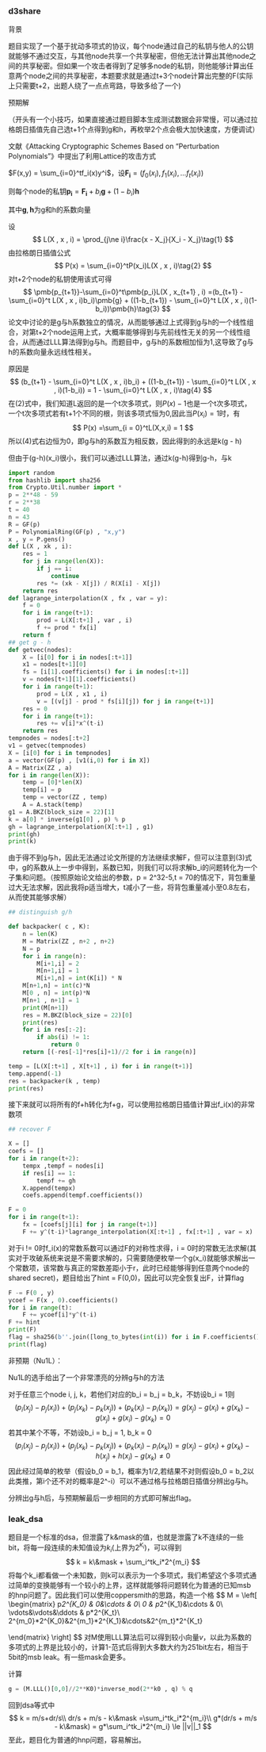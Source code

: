 ### d3share

背景

题目实现了一个基于扰动多项式的协议，每个node通过自己的私钥与他人的公钥就能够不通过交互，与其他node共享一个共享秘密，但他无法计算出其他node之间的共享秘密。但如果一个攻击者得到了足够多node的私钥，则他能够计算出任意两个node之间的共享秘密，本题要求就是通过t+3个node计算出完整的F(实际上只需要t+2，出题人绕了一点点弯路，导致多给了一个)

预期解

（开头有一个小技巧，如果直接通过题目脚本生成测试数据会非常慢，可以通过拉格朗日插值先自己选t+1个点得到g和h，再枚举2个点会极大加快速度，方便调试）

文献《Attacking Cryptographic Schemes Based on “Perturbation Polynomials”》中提出了利用Lattice的攻击方式

$F(x,y) = \sum_{i=0}^tf_i(x)y^i$，设$\pmb{F_i} = (f_0(x_i) , f_1(x_i) , ... f_t(x_i))$

则每个node的私钥$\pmb{p_i} = \pmb{F_i} + b_i\pmb{g} + (1-b_i)\pmb{h}$

其中$\pmb{g},\pmb{h}$为g和h的系数向量

设
$$
L(X , x , i) = \prod_{j\ne i}\frac{x - X_j}{X_i - X_j}\tag{1}
$$
由拉格朗日插值公式
$$
P(x) = \sum_{i=0}^tP(x_i)L(X , x , i)\tag{2}
$$
对t+2个node的私钥使用该式可得
$$
\pmb{p_{t+1}}-\sum_{i=0}^t\pmb{p_i}L(X , x_{t+1} , i) =(b_{t+1} - \sum_{i=0}^t L(X , x , i)b_i)\pmb{g} + ((1-b_{t+1}) - \sum_{i=0}^t L(X , x , i)(1-b_i))\pmb{h}\tag{3}
$$
论文中讨论的是g与h系数独立的情况，从而能够通过上式得到g与h的一个线性组合，对第t+2个node运用上式，大概率能够得到与先前线性无关的另一个线性组合，从而通过LLL算法得到g与h。而题目中，g与h的系数相加恒为1,这导致了g与h的系数向量永远线性相关。

原因是
$$
(b_{t+1} - \sum_{i=0}^t L(X , x , i)b_i) + ((1-b_{t+1}) - \sum_{i=0}^t L(X , x , i)(1-b_i)) = 1 - \sum_{i=0}^t L(X , x , i)\tag{4}
$$
在(2)式中，我们知道L返回的是一个t次多项式，则$P(x) - 1$也是一个t次多项式，一个t次多项式若有t+1个不同的根，则该多项式恒为0,因此当$P(x_i) = 1$时，有
$$
P(x) =\sum_{i = 0}^tL(X,x,i) = 1
$$
所以(4)式右边恒为0，即g与h的系数互为相反数，因此得到的永远是k(g - h)

但由于(g-h)(x_i)很小，我们可以通过LLL算法，通过k(g-h)得到g-h，与k

```python
import random
from hashlib import sha256
from Crypto.Util.number import *
p = 2**48 - 59
r = 2**38
t = 40
n = 43
R = GF(p)
P = PolynomialRing(GF(p) , "x,y")
x , y = P.gens()
def L(X , xk , i):
    res = 1
    for j in range(len(X)):
        if j == i:
            continue
        res *= (xk - X[j]) / R(X[i] - X[j])
    return res
def lagrange_interpolation(X , fx , var = y):
    f = 0
    for i in range(t+1):
        prod = L(X[:t+1] , var , i)
        f += prod * fx[i]
    return f
## get g - h
def getvec(nodes):
    X = [i[0] for i in nodes[:t+1]]
    x1 = nodes[t+1][0]
    fs = [i[1].coefficients() for i in nodes[:t+1]]
    v = nodes[t+1][1].coefficients()
    for i in range(t+1):
        prod = L(X , x1 , i)
        v = [(v[j] - prod * fs[i][j]) for j in range(t+1)]
    res = 0
    for i in range(t+1):
        res += v[i]*x^(t-i)
    return res
tempnodes = nodes[:t+2]
v1 = getvec(tempnodes)
X = [i[0] for i in tempnodes]
a = vector(GF(p) , [v1(i,0) for i in X])
A = Matrix(ZZ , a)
for i in range(len(X)):
    temp = [0]*len(X)
    temp[i] = p
    temp = vector(ZZ , temp)
    A = A.stack(temp)
g1 = A.BKZ(block_size = 22)[1]
k = a[0] * inverse(g1[0] , p) % p
gh = lagrange_interpolation(X[:t+1] , g1)
print(gh)
print(k)
```

由于得不到g与h，因此无法通过论文所提的方法继续求解F，但可以注意到(3)式中，g的系数从上一步中得到，系数已知，则我们可以将求解b_i的问题转化为一个子集和问题。（按照原始论文给出的参数，p = 2\^32-5,t = 70的情况下，背包重量过大无法求解，因此我将p适当增大，t减小了一些，将背包重量减小至0.8左右，从而使其能够求解）

```python
## distinguish g/h

def backpacker( c , K):
    n = len(K)
    M = Matrix(ZZ , n+2 , n+2)
    N = p
    for i in range(n):
        M[i+1,i] = 2
        M[n+1,i] = 1
        M[i+1,n] = int(K[i]) * N
    M[n+1,n] = int(c)*N
    M[0 , n] = int(p)*N
    M[n+1 , n+1] = 1
    print(M[n+1])
    res = M.BKZ(block_size = 22)[0]
    print(res)
    for i in res[:-2]:
        if abs(i) != 1:
            return 0
    return [(-res[-1]*res[i]+1)//2 for i in range(n)]

temp = [L(X[:t+1] , X[t+1] , i) for i in range(t+1)]
temp.append(-1)
res = backpacker(k , temp)
print(res)
```



接下来就可以将所有的f+h转化为f+g，可以使用拉格朗日插值计算出f_i(x)的非常数项

```python
## recover F

X = []
coefs = []
for i in range(t+2):
    tempx ,tempf = nodes[i]
    if res[i] == 1:
        tempf += gh
    X.append(tempx)
    coefs.append(tempf.coefficients())

F = 0
for i in range(t+1):
    fx = [coefs[j][i] for j in range(t+1)]
    F += y^(t-i)*lagrange_interpolation(X[:t+1] , fx[:t+1] , var = x)
```



对于i != 0时f_i(x)的常数系数可以通过F的对称性求得，i = 0时的常数无法求解(其实对于攻破系统来说是不需要求解的，只需要随便枚举一个g(x_i)就能够求解出一个常数项，该常数与真正的常数差距小于r，此时已经能够得到任意两个node的shared secret)，题目给出了hint = F(0,0)，因此可以完全恢复出F，计算flag

```python
F -= F(0 , y)
ycoef = F(x , 0).coefficients()
for i in range(t):
    F += ycoef[i]*y^(t-i)
F += hint
print(F)
flag = sha256(b''.join([long_to_bytes(int(i)) for i in F.coefficients()])).hexdigest()
print(flag)
```

非预期（Nu1L）：

Nu1L的选手给出了一个非常漂亮的分辨g与h的方法

对于任意三个node i, j, k，若他们对应的b_i = b_j = b_k，不妨设b_i = 1则
$$
(p_i(x_j) - p_j(x_i))+(p_j(x_k) - p_k(x_j)) + (p_k(x_i) - p_i(x_k)) = g(x_j) - g(x_i) + g(x_k) - g(x_j) + g(x_i) - g(x_k) = 0
$$
若其中某个不等，不妨设b_i = b_j = 1, b_k = 0
$$
(p_i(x_j) - p_j(x_i))+(p_j(x_k) - p_k(x_j)) + (p_k(x_i) - p_i(x_k)) = g(x_j) - g(x_i) + g(x_k) - h(x_j) + h(x_i) - g(x_k) \ne 0
$$
因此经过简单的枚举（假设b_0 = b_1，概率为1/2,若结果不对则假设b_0 = b_2以此类推，第i个还不对的概率是2^-i）可以不通过格与拉格朗日插值分辨出g与h。

分辨出g与h后，与预期解最后一步相同的方式即可解出flag。

### leak_dsa

题目是一个标准的dsa，但泄露了k&mask的值，也就是泄露了k不连续的一些bit，将每一段连续的未知值设为$k_i$(上界为$2^{K_i}$)，可以得到
$$
k = k\&mask + \sum_i^tk_i*2^{m_i}
$$
将每个k_i都看做一个未知数，则k可以表示为一个多项式，我们希望这个多项式通过简单的变换能够有一个较小的上界，这样就能够将问题转化为普通的已知msb的hnp问题了。因此我们可以使用coppersmith的思路，构造一个格
$$
M = \left[
\begin{matrix}
p*2^{K_0} & 0&\cdots & 0\\
0 & p*2^{K_1}&\cdots & 0\\
\vdots&\vdots&\ddots & p*2^{K_t}\\
2^{m_0}*2^{K_0}&2^{m_1}*2^{K_1}&\cdots&2^{m_t}*2^{K_t}

\end{matrix}
\right]
$$
对M使用LLL算法后可以得到较小向量$v$，以此为系数的多项式的上界是比较小的，计算1-范式后得到大多数大约为251bit左右，相当于5bit的msb leak。有一些mask会更多。

计算

```python
g = (M.LLL()[0,0]//2**K0)*inverse_mod(2**k0 , q) % q
```

回到dsa等式中
$$
k = m/s+dr/s\\
dr/s + m/s - k\&mask =\sum_i^tk_i*2^{m_i}\\
g*(dr/s + m/s - k\&mask) = g*\sum_i^tk_i*2^{m_i} \le ||v||_1
$$
至此，题目化为普通的hnp问题，容易解出。

